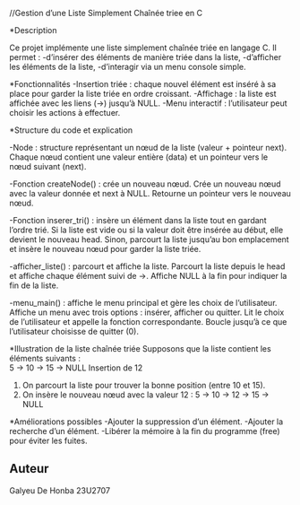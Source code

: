 //Gestion d’une Liste Simplement Chaînée triee en C

*Description

Ce projet implémente une liste simplement chaînée triée en langage C.
Il permet :
-d’insérer des éléments de manière triée dans la liste,
-d’afficher les éléments de la liste,
-d’interagir via un menu console simple.

*Fonctionnalités
-Insertion triée : chaque nouvel élément est inséré à sa place pour garder la liste triée en ordre croissant.
-Affichage : la liste est affichée avec les liens (->) jusqu’à NULL.
-Menu interactif : l’utilisateur peut choisir les actions à effectuer.

*Structure du code et explication

-Node : structure représentant un nœud de la liste (valeur + pointeur next).
Chaque nœud contient une valeur entière (data) et un pointeur vers le nœud suivant (next).

-Fonction createNode() : crée un nouveau nœud.
Crée un nouveau nœud avec la valeur donnée et next à NULL.
Retourne un pointeur vers le nouveau nœud.

-Fonction inserer_tri() : insère un élément dans la liste tout en gardant l’ordre trié.
Si la liste est vide ou si la valeur doit être insérée au début, elle devient le nouveau head.
Sinon, parcourt la liste jusqu’au bon emplacement et insère le nouveau nœud pour garder la liste triée.

-afficher_liste() : parcourt et affiche la liste.
Parcourt la liste depuis le head et affiche chaque élément suivi de ->.
Affiche NULL à la fin pour indiquer la fin de la liste.


-menu_main() : affiche le menu principal et gère les choix de l’utilisateur.
Affiche un menu avec trois options : insérer, afficher ou quitter.
Lit le choix de l’utilisateur et appelle la fonction correspondante.
Boucle jusqu’à ce que l’utilisateur choisisse de quitter (0).

*Illustration de la liste chaînée triée
Supposons que la liste contient les éléments suivants :  
5 -> 10 -> 15 -> NULL
Insertion de 12
1. On parcourt la liste pour trouver la bonne position (entre 10 et 15).  
2. On insère le nouveau nœud avec la valeur 12 :
5 -> 10 -> 12 -> 15 -> NULL
   
*Améliorations possibles
-Ajouter la suppression d’un élément.
-Ajouter la recherche d’un élément.
-Libérer la mémoire à la fin du programme (free) pour éviter les fuites.


## Auteur
Galyeu De Honba
23U2707
